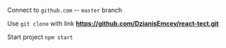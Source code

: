 Connect to `github.com` -- `master` branch

Use `git clone` with link **https://github.com/DzianisEmcev/react-tect.git**

Start project `npm start`